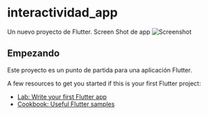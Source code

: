 # interactividad_app

Un nuevo proyecto de Flutter.
Screen Shot de app
![Screenshot](screenshot.png)

## Empezando

Este proyecto es un punto de partida para una aplicación Flutter.

A few resources to get you started if this is your first Flutter project:

- [Lab: Write your first Flutter app](https://flutter.dev/docs/get-started/codelab)
- [Cookbook: Useful Flutter samples](https://flutter.dev/docs/cookbook)


